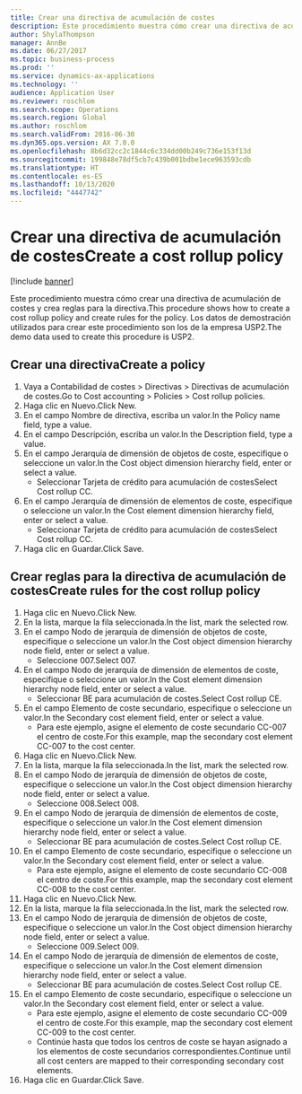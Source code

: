 ```yaml
---
title: Crear una directiva de acumulación de costes
description: Este procedimiento muestra cómo crear una directiva de acumulación de costes y crea reglas para la directiva.
author: ShylaThompson
manager: AnnBe
ms.date: 06/27/2017
ms.topic: business-process
ms.prod: ''
ms.service: dynamics-ax-applications
ms.technology: ''
audience: Application User
ms.reviewer: roschlom
ms.search.scope: Operations
ms.search.region: Global
ms.author: roschlom
ms.search.validFrom: 2016-06-30
ms.dyn365.ops.version: AX 7.0.0
ms.openlocfilehash: 8b6d32cc2c1844c6c334dd00b249c736e153f13d
ms.sourcegitcommit: 199848e78df5cb7c439b001bdbe1ece963593cdb
ms.translationtype: HT
ms.contentlocale: es-ES
ms.lasthandoff: 10/13/2020
ms.locfileid: "4447742"
---
```

# <a name="create-a-cost-rollup-policy"></a><span data-ttu-id="0f73b-103">Crear una directiva de acumulación de costes</span><span class="sxs-lookup"><span data-stu-id="0f73b-103">Create a cost rollup policy</span></span>

[!include [banner](../../includes/banner.md)]

<span data-ttu-id="0f73b-104">Este procedimiento muestra cómo crear una directiva de acumulación de costes y crea reglas para la directiva.</span><span class="sxs-lookup"><span data-stu-id="0f73b-104">This procedure shows how to create a cost rollup policy and create rules for the policy.</span></span> <span data-ttu-id="0f73b-105">Los datos de demostración utilizados para crear este procedimiento son los de la empresa USP2.</span><span class="sxs-lookup"><span data-stu-id="0f73b-105">The demo data used to create this procedure is USP2.</span></span>


## <a name="create-a-policy"></a><span data-ttu-id="0f73b-106">Crear una directiva</span><span class="sxs-lookup"><span data-stu-id="0f73b-106">Create a policy</span></span>
1. <span data-ttu-id="0f73b-107">Vaya a Contabilidad de costes > Directivas > Directivas de acumulación de costes.</span><span class="sxs-lookup"><span data-stu-id="0f73b-107">Go to Cost accounting > Policies > Cost rollup policies.</span></span>
2. <span data-ttu-id="0f73b-108">Haga clic en Nuevo.</span><span class="sxs-lookup"><span data-stu-id="0f73b-108">Click New.</span></span>
3. <span data-ttu-id="0f73b-109">En el campo Nombre de directiva, escriba un valor.</span><span class="sxs-lookup"><span data-stu-id="0f73b-109">In the Policy name field, type a value.</span></span>
4. <span data-ttu-id="0f73b-110">En el campo Descripción, escriba un valor.</span><span class="sxs-lookup"><span data-stu-id="0f73b-110">In the Description field, type a value.</span></span>
5. <span data-ttu-id="0f73b-111">En el campo Jerarquía de dimensión de objetos de coste, especifique o seleccione un valor.</span><span class="sxs-lookup"><span data-stu-id="0f73b-111">In the Cost object dimension hierarchy field, enter or select a value.</span></span>
    * <span data-ttu-id="0f73b-112">Seleccionar Tarjeta de crédito para acumulación de costes</span><span class="sxs-lookup"><span data-stu-id="0f73b-112">Select Cost rollup CC.</span></span>  
6. <span data-ttu-id="0f73b-113">En el campo Jerarquía de dimensión de elementos de coste, especifique o seleccione un valor.</span><span class="sxs-lookup"><span data-stu-id="0f73b-113">In the Cost element dimension hierarchy field, enter or select a value.</span></span>
    * <span data-ttu-id="0f73b-114">Seleccionar Tarjeta de crédito para acumulación de costes</span><span class="sxs-lookup"><span data-stu-id="0f73b-114">Select Cost rollup CC.</span></span>  
7. <span data-ttu-id="0f73b-115">Haga clic en Guardar.</span><span class="sxs-lookup"><span data-stu-id="0f73b-115">Click Save.</span></span>

## <a name="create-rules-for-the-cost-rollup-policy"></a><span data-ttu-id="0f73b-116">Crear reglas para la directiva de acumulación de costes</span><span class="sxs-lookup"><span data-stu-id="0f73b-116">Create rules for the cost rollup policy</span></span>
1. <span data-ttu-id="0f73b-117">Haga clic en Nuevo.</span><span class="sxs-lookup"><span data-stu-id="0f73b-117">Click New.</span></span>
2. <span data-ttu-id="0f73b-118">En la lista, marque la fila seleccionada.</span><span class="sxs-lookup"><span data-stu-id="0f73b-118">In the list, mark the selected row.</span></span>
3. <span data-ttu-id="0f73b-119">En el campo Nodo de jerarquía de dimensión de objetos de coste, especifique o seleccione un valor.</span><span class="sxs-lookup"><span data-stu-id="0f73b-119">In the Cost object dimension hierarchy node field, enter or select a value.</span></span>
    * <span data-ttu-id="0f73b-120">Seleccione 007.</span><span class="sxs-lookup"><span data-stu-id="0f73b-120">Select 007.</span></span>  
4. <span data-ttu-id="0f73b-121">En el campo Nodo de jerarquía de dimensión de elementos de coste, especifique o seleccione un valor.</span><span class="sxs-lookup"><span data-stu-id="0f73b-121">In the Cost element dimension hierarchy node field, enter or select a value.</span></span>
    * <span data-ttu-id="0f73b-122">Seleccionar BE para acumulación de costes.</span><span class="sxs-lookup"><span data-stu-id="0f73b-122">Select Cost rollup CE.</span></span>  
5. <span data-ttu-id="0f73b-123">En el campo Elemento de coste secundario, especifique o seleccione un valor.</span><span class="sxs-lookup"><span data-stu-id="0f73b-123">In the Secondary cost element field, enter or select a value.</span></span>
    * <span data-ttu-id="0f73b-124">Para este ejemplo, asigne el elemento de coste secundario CC-007 el centro de coste.</span><span class="sxs-lookup"><span data-stu-id="0f73b-124">For this example, map the secondary cost element CC-007 to the cost center.</span></span>  
6. <span data-ttu-id="0f73b-125">Haga clic en Nuevo.</span><span class="sxs-lookup"><span data-stu-id="0f73b-125">Click New.</span></span>
7. <span data-ttu-id="0f73b-126">En la lista, marque la fila seleccionada.</span><span class="sxs-lookup"><span data-stu-id="0f73b-126">In the list, mark the selected row.</span></span>
8. <span data-ttu-id="0f73b-127">En el campo Nodo de jerarquía de dimensión de objetos de coste, especifique o seleccione un valor.</span><span class="sxs-lookup"><span data-stu-id="0f73b-127">In the Cost object dimension hierarchy node field, enter or select a value.</span></span>
    * <span data-ttu-id="0f73b-128">Seleccione 008.</span><span class="sxs-lookup"><span data-stu-id="0f73b-128">Select 008.</span></span>  
9. <span data-ttu-id="0f73b-129">En el campo Nodo de jerarquía de dimensión de elementos de coste, especifique o seleccione un valor.</span><span class="sxs-lookup"><span data-stu-id="0f73b-129">In the Cost element dimension hierarchy node field, enter or select a value.</span></span>
    * <span data-ttu-id="0f73b-130">Seleccionar BE para acumulación de costes.</span><span class="sxs-lookup"><span data-stu-id="0f73b-130">Select Cost rollup CE.</span></span>  
10. <span data-ttu-id="0f73b-131">En el campo Elemento de coste secundario, especifique o seleccione un valor.</span><span class="sxs-lookup"><span data-stu-id="0f73b-131">In the Secondary cost element field, enter or select a value.</span></span>
    * <span data-ttu-id="0f73b-132">Para este ejemplo, asigne el elemento de coste secundario CC-008 el centro de coste.</span><span class="sxs-lookup"><span data-stu-id="0f73b-132">For this example, map the secondary cost element CC-008 to the cost center.</span></span>  
11. <span data-ttu-id="0f73b-133">Haga clic en Nuevo.</span><span class="sxs-lookup"><span data-stu-id="0f73b-133">Click New.</span></span>
12. <span data-ttu-id="0f73b-134">En la lista, marque la fila seleccionada.</span><span class="sxs-lookup"><span data-stu-id="0f73b-134">In the list, mark the selected row.</span></span>
13. <span data-ttu-id="0f73b-135">En el campo Nodo de jerarquía de dimensión de objetos de coste, especifique o seleccione un valor.</span><span class="sxs-lookup"><span data-stu-id="0f73b-135">In the Cost object dimension hierarchy node field, enter or select a value.</span></span>
    * <span data-ttu-id="0f73b-136">Seleccione 009.</span><span class="sxs-lookup"><span data-stu-id="0f73b-136">Select 009.</span></span>  
14. <span data-ttu-id="0f73b-137">En el campo Nodo de jerarquía de dimensión de elementos de coste, especifique o seleccione un valor.</span><span class="sxs-lookup"><span data-stu-id="0f73b-137">In the Cost element dimension hierarchy node field, enter or select a value.</span></span>
    * <span data-ttu-id="0f73b-138">Seleccionar BE para acumulación de costes.</span><span class="sxs-lookup"><span data-stu-id="0f73b-138">Select Cost rollup CE.</span></span>  
15. <span data-ttu-id="0f73b-139">En el campo Elemento de coste secundario, especifique o seleccione un valor.</span><span class="sxs-lookup"><span data-stu-id="0f73b-139">In the Secondary cost element field, enter or select a value.</span></span>
    * <span data-ttu-id="0f73b-140">Para este ejemplo, asigne el elemento de coste secundario CC-009 el centro de coste.</span><span class="sxs-lookup"><span data-stu-id="0f73b-140">For this example, map the secondary cost element CC-009 to the cost center.</span></span>  
    * <span data-ttu-id="0f73b-141">Continúe hasta que todos los centros de coste se hayan asignado a los elementos de coste secundarios correspondientes.</span><span class="sxs-lookup"><span data-stu-id="0f73b-141">Continue until all cost centers are mapped to their corresponding secondary cost elements.</span></span>  
16. <span data-ttu-id="0f73b-142">Haga clic en Guardar.</span><span class="sxs-lookup"><span data-stu-id="0f73b-142">Click Save.</span></span>

